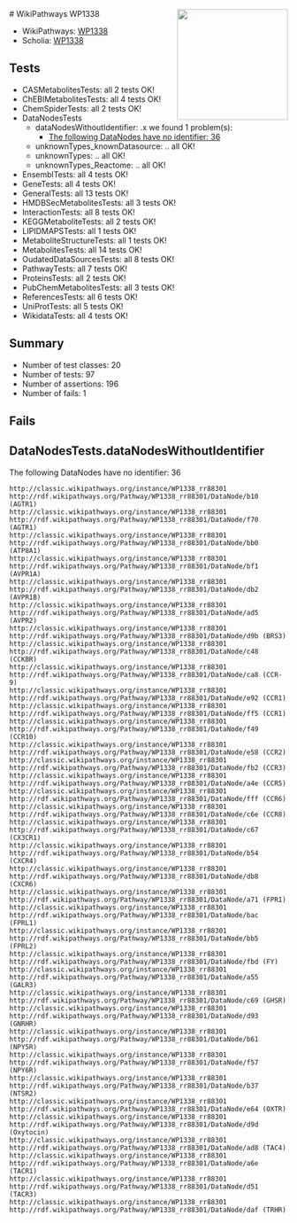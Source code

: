 <img style="float: right; width: 200px" src="https://upload.wikimedia.org/wikipedia/commons/thumb/8/83/Wplogo_with_text_500.png/640px-Wplogo_with_text_500.png" />
# WikiPathways WP1338

* WikiPathways: [WP1338](https://wikipathways.org/pathways/WP1338)
* Scholia: [WP1338](https://scholia.toolforge.org/wikipathways/WP1338)
## Tests
* CASMetabolitesTests: all 2 tests OK!
* ChEBIMetabolitesTests: all 4 tests OK!
* ChemSpiderTests: all 2 tests OK!
* DataNodesTests
    * dataNodesWithoutIdentifier: .x we found 1 problem(s):
        * [The following DataNodes have no identifier: 36](#8792c4d4)
    * unknownTypes_knownDatasource: .. all OK!
    * unknownTypes: .. all OK!
    * unknownTypes_Reactome: .. all OK!
* EnsemblTests: all 4 tests OK!
* GeneTests: all 4 tests OK!
* GeneralTests: all 13 tests OK!
* HMDBSecMetabolitesTests: all 3 tests OK!
* InteractionTests: all 8 tests OK!
* KEGGMetaboliteTests: all 2 tests OK!
* LIPIDMAPSTests: all 1 tests OK!
* MetaboliteStructureTests: all 1 tests OK!
* MetabolitesTests: all 14 tests OK!
* OudatedDataSourcesTests: all 8 tests OK!
* PathwayTests: all 7 tests OK!
* ProteinsTests: all 2 tests OK!
* PubChemMetabolitesTests: all 3 tests OK!
* ReferencesTests: all 6 tests OK!
* UniProtTests: all 5 tests OK!
* WikidataTests: all 4 tests OK!


## Summary

* Number of test classes: 20
* Number of tests: 97
* Number of assertions: 196
* Number of fails: 1

## Fails

<a name="8792c4d4" />

## DataNodesTests.dataNodesWithoutIdentifier

The following DataNodes have no identifier: 36
```
http://classic.wikipathways.org/instance/WP1338_rr88301 http://rdf.wikipathways.org/Pathway/WP1338_rr88301/DataNode/b10 (AGTR1)
http://classic.wikipathways.org/instance/WP1338_rr88301 http://rdf.wikipathways.org/Pathway/WP1338_rr88301/DataNode/f70 (AGTR1)
http://classic.wikipathways.org/instance/WP1338_rr88301 http://rdf.wikipathways.org/Pathway/WP1338_rr88301/DataNode/bb0 (ATP8A1)
http://classic.wikipathways.org/instance/WP1338_rr88301 http://rdf.wikipathways.org/Pathway/WP1338_rr88301/DataNode/bf1 (AVPR1A)
http://classic.wikipathways.org/instance/WP1338_rr88301 http://rdf.wikipathways.org/Pathway/WP1338_rr88301/DataNode/db2 (AVPR1B)
http://classic.wikipathways.org/instance/WP1338_rr88301 http://rdf.wikipathways.org/Pathway/WP1338_rr88301/DataNode/ad5 (AVPR2)
http://classic.wikipathways.org/instance/WP1338_rr88301 http://rdf.wikipathways.org/Pathway/WP1338_rr88301/DataNode/d9b (BRS3)
http://classic.wikipathways.org/instance/WP1338_rr88301 http://rdf.wikipathways.org/Pathway/WP1338_rr88301/DataNode/c48 (CCKBR)
http://classic.wikipathways.org/instance/WP1338_rr88301 http://rdf.wikipathways.org/Pathway/WP1338_rr88301/DataNode/ca8 (CCR-9)
http://classic.wikipathways.org/instance/WP1338_rr88301 http://rdf.wikipathways.org/Pathway/WP1338_rr88301/DataNode/e92 (CCR1)
http://classic.wikipathways.org/instance/WP1338_rr88301 http://rdf.wikipathways.org/Pathway/WP1338_rr88301/DataNode/ff5 (CCR1)
http://classic.wikipathways.org/instance/WP1338_rr88301 http://rdf.wikipathways.org/Pathway/WP1338_rr88301/DataNode/f49 (CCR10)
http://classic.wikipathways.org/instance/WP1338_rr88301 http://rdf.wikipathways.org/Pathway/WP1338_rr88301/DataNode/e58 (CCR2)
http://classic.wikipathways.org/instance/WP1338_rr88301 http://rdf.wikipathways.org/Pathway/WP1338_rr88301/DataNode/fb2 (CCR3)
http://classic.wikipathways.org/instance/WP1338_rr88301 http://rdf.wikipathways.org/Pathway/WP1338_rr88301/DataNode/a4e (CCR5)
http://classic.wikipathways.org/instance/WP1338_rr88301 http://rdf.wikipathways.org/Pathway/WP1338_rr88301/DataNode/fff (CCR6)
http://classic.wikipathways.org/instance/WP1338_rr88301 http://rdf.wikipathways.org/Pathway/WP1338_rr88301/DataNode/c6e (CCR8)
http://classic.wikipathways.org/instance/WP1338_rr88301 http://rdf.wikipathways.org/Pathway/WP1338_rr88301/DataNode/c67 (CX3CR1)
http://classic.wikipathways.org/instance/WP1338_rr88301 http://rdf.wikipathways.org/Pathway/WP1338_rr88301/DataNode/b54 (CXCR4)
http://classic.wikipathways.org/instance/WP1338_rr88301 http://rdf.wikipathways.org/Pathway/WP1338_rr88301/DataNode/db8 (CXCR6)
http://classic.wikipathways.org/instance/WP1338_rr88301 http://rdf.wikipathways.org/Pathway/WP1338_rr88301/DataNode/a71 (FPR1)
http://classic.wikipathways.org/instance/WP1338_rr88301 http://rdf.wikipathways.org/Pathway/WP1338_rr88301/DataNode/bac (FPRL1)
http://classic.wikipathways.org/instance/WP1338_rr88301 http://rdf.wikipathways.org/Pathway/WP1338_rr88301/DataNode/bb5 (FPRL2)
http://classic.wikipathways.org/instance/WP1338_rr88301 http://rdf.wikipathways.org/Pathway/WP1338_rr88301/DataNode/fbd (FY)
http://classic.wikipathways.org/instance/WP1338_rr88301 http://rdf.wikipathways.org/Pathway/WP1338_rr88301/DataNode/a55 (GALR3)
http://classic.wikipathways.org/instance/WP1338_rr88301 http://rdf.wikipathways.org/Pathway/WP1338_rr88301/DataNode/c69 (GHSR)
http://classic.wikipathways.org/instance/WP1338_rr88301 http://rdf.wikipathways.org/Pathway/WP1338_rr88301/DataNode/d93 (GNRHR)
http://classic.wikipathways.org/instance/WP1338_rr88301 http://rdf.wikipathways.org/Pathway/WP1338_rr88301/DataNode/b61 (NPY5R)
http://classic.wikipathways.org/instance/WP1338_rr88301 http://rdf.wikipathways.org/Pathway/WP1338_rr88301/DataNode/f57 (NPY6R)
http://classic.wikipathways.org/instance/WP1338_rr88301 http://rdf.wikipathways.org/Pathway/WP1338_rr88301/DataNode/b37 (NTSR2)
http://classic.wikipathways.org/instance/WP1338_rr88301 http://rdf.wikipathways.org/Pathway/WP1338_rr88301/DataNode/e64 (OXTR)
http://classic.wikipathways.org/instance/WP1338_rr88301 http://rdf.wikipathways.org/Pathway/WP1338_rr88301/DataNode/d9d (Oxytocin)
http://classic.wikipathways.org/instance/WP1338_rr88301 http://rdf.wikipathways.org/Pathway/WP1338_rr88301/DataNode/ad8 (TAC4)
http://classic.wikipathways.org/instance/WP1338_rr88301 http://rdf.wikipathways.org/Pathway/WP1338_rr88301/DataNode/a6e (TACR1)
http://classic.wikipathways.org/instance/WP1338_rr88301 http://rdf.wikipathways.org/Pathway/WP1338_rr88301/DataNode/d51 (TACR3)
http://classic.wikipathways.org/instance/WP1338_rr88301 http://rdf.wikipathways.org/Pathway/WP1338_rr88301/DataNode/daf (TRHR)
```

